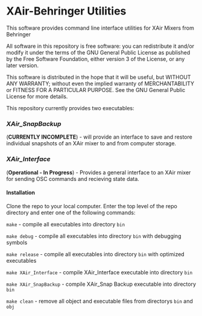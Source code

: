 # XAir-Behringer Utilities
This software provides command line interface utilities for XAir Mixers from Behringer

All software in this repository is free software: you can redistribute it and/or modify it under the terms of the GNU General Public License as published by the Free Software Foundation, either version 3 of the License, or any later version.

This software is distributed in the hope that it will be useful, but WITHOUT ANY WARRANTY; without even the implied warranty of MERCHANTABILITY or FITNESS FOR A PARTICULAR PURPOSE. See the GNU General Public License for more details.

This repository currently provides two executables:

### *XAir_SnapBackup*
(**CURRENTLY INCOMPLETE**) - will provide an interface to save and restore individual snapshots of an XAir mixer to and from computer storage.

### *XAir_Interface*
(**Operational - In Progress**) - Provides a general interface to an XAir mixer for sending OSC commands and recieving state data.

#### Installation
Clone the repo to your local computer. Enter the top level of the repo directory and enter one of the following commands:

`make` - compile all executables into directory `bin`

`make debug` - compile all executables into directory `bin` with debugging symbols

`make release` - compile all executables into directory `bin` with optimized executables

`make XAir_Interface` - compile XAir_Interface executable into directory `bin`

`make XAir_SnapBackup` - compile XAir_Snap Backup executable into directory `bin`

`make clean` - remove all object and executable files from directorys `bin` and `obj`

